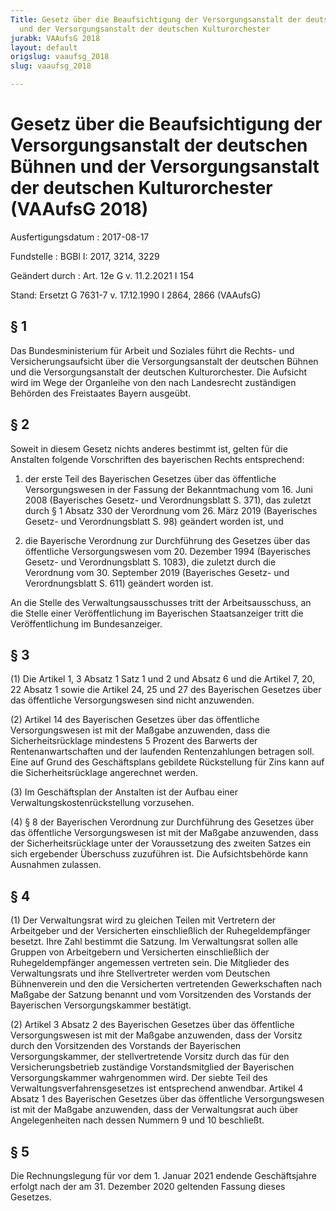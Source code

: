 ```yaml
---
Title: Gesetz über die Beaufsichtigung der Versorgungsanstalt der deutschen Bühnen
  und der Versorgungsanstalt der deutschen Kulturorchester
jurabk: VAAufsG 2018
layout: default
origslug: vaaufsg_2018
slug: vaaufsg_2018

---
```


# Gesetz über die Beaufsichtigung der Versorgungsanstalt der deutschen Bühnen und der Versorgungsanstalt der deutschen Kulturorchester (VAAufsG 2018)

Ausfertigungsdatum
:   2017-08-17

Fundstelle
:   BGBl I: 2017, 3214, 3229

Geändert durch
:   Art. 12e G v. 11.2.2021 I 154

Stand: Ersetzt G 7631-7 v. 17.12.1990 I 2864, 2866 (VAAufsG)

## § 1

Das Bundesministerium für Arbeit und Soziales führt die Rechts- und
Versicherungsaufsicht über die Versorgungsanstalt der deutschen Bühnen
und die Versorgungsanstalt der deutschen Kulturorchester. Die Aufsicht
wird im Wege der Organleihe von den nach Landesrecht zuständigen
Behörden des Freistaates Bayern ausgeübt.


## § 2

Soweit in diesem Gesetz nichts anderes bestimmt ist, gelten für die
Anstalten folgende Vorschriften des bayerischen Rechts entsprechend:

1.  der erste Teil des Bayerischen Gesetzes über das öffentliche
    Versorgungswesen in der Fassung der Bekanntmachung vom 16. Juni 2008
    (Bayerisches Gesetz- und Verordnungsblatt S. 371), das zuletzt durch §
    1 Absatz 330 der Verordnung vom 26. März 2019 (Bayerisches Gesetz- und
    Verordnungsblatt S. 98) geändert worden ist, und


2.  die Bayerische Verordnung zur Durchführung des Gesetzes über das
    öffentliche Versorgungswesen vom 20. Dezember 1994 (Bayerisches
    Gesetz- und Verordnungsblatt S. 1083), die zuletzt durch die
    Verordnung vom 30. September 2019 (Bayerisches Gesetz- und
    Verordnungsblatt S. 611) geändert worden ist.



An die Stelle des Verwaltungsausschusses tritt der Arbeitsausschuss,
an die Stelle einer Veröffentlichung im Bayerischen Staatsanzeiger
tritt die Veröffentlichung im Bundesanzeiger.


## § 3

(1) Die Artikel 1, 3 Absatz 1 Satz 1 und 2 und Absatz 6 und die
Artikel 7, 20, 22 Absatz 1 sowie die Artikel 24, 25 und 27 des
Bayerischen Gesetzes über das öffentliche Versorgungswesen sind nicht
anzuwenden.

(2) Artikel 14 des Bayerischen Gesetzes über das öffentliche
Versorgungswesen ist mit der Maßgabe anzuwenden, dass die
Sicherheitsrücklage mindestens 5 Prozent des Barwerts der
Rentenanwartschaften und der laufenden Rentenzahlungen betragen soll.
Eine auf Grund des Geschäftsplans gebildete Rückstellung für Zins kann
auf die Sicherheitsrücklage angerechnet werden.

(3) Im Geschäftsplan der Anstalten ist der Aufbau einer
Verwaltungskostenrückstellung vorzusehen.

(4) § 8 der Bayerischen Verordnung zur Durchführung des Gesetzes über
das öffentliche Versorgungswesen ist mit der Maßgabe anzuwenden, dass
der Sicherheitsrücklage unter der Voraussetzung des zweiten Satzes ein
sich ergebender Überschuss zuzuführen ist. Die Aufsichtsbehörde kann
Ausnahmen zulassen.


## § 4

(1) Der Verwaltungsrat wird zu gleichen Teilen mit Vertretern der
Arbeitgeber und der Versicherten einschließlich der Ruhegeldempfänger
besetzt. Ihre Zahl bestimmt die Satzung. Im Verwaltungsrat sollen alle
Gruppen von Arbeitgebern und Versicherten einschließlich der
Ruhegeldempfänger angemessen vertreten sein. Die Mitglieder des
Verwaltungsrats und ihre Stellvertreter werden vom Deutschen
Bühnenverein und den die Versicherten vertretenden Gewerkschaften nach
Maßgabe der Satzung benannt und vom Vorsitzenden des Vorstands der
Bayerischen Versorgungskammer bestätigt.

(2) Artikel 3 Absatz 2 des Bayerischen Gesetzes über das öffentliche
Versorgungswesen ist mit der Maßgabe anzuwenden, dass der Vorsitz
durch den Vorsitzenden des Vorstands der Bayerischen
Versorgungskammer, der stellvertretende Vorsitz durch das für den
Versicherungsbetrieb zuständige Vorstandsmitglied der Bayerischen
Versorgungskammer wahrgenommen wird. Der siebte Teil des
Verwaltungsverfahrensgesetzes ist entsprechend anwendbar. Artikel 4
Absatz 1 des Bayerischen Gesetzes über das öffentliche
Versorgungswesen ist mit der Maßgabe anzuwenden, dass der
Verwaltungsrat auch über Angelegenheiten nach dessen Nummern 9 und 10
beschließt.


## § 5

Die Rechnungslegung für vor dem 1. Januar 2021 endende Geschäftsjahre
erfolgt nach der am 31. Dezember 2020 geltenden Fassung dieses
Gesetzes.

